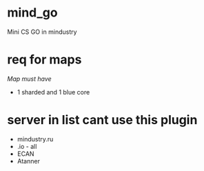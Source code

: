 # mind_go

Mini CS GO in mindustry

# req for maps

_Map must have_
- 1 sharded and 1 blue core

# server in list cant use this plugin
- mindustry.ru
- .io - all
- ECAN
- Atanner